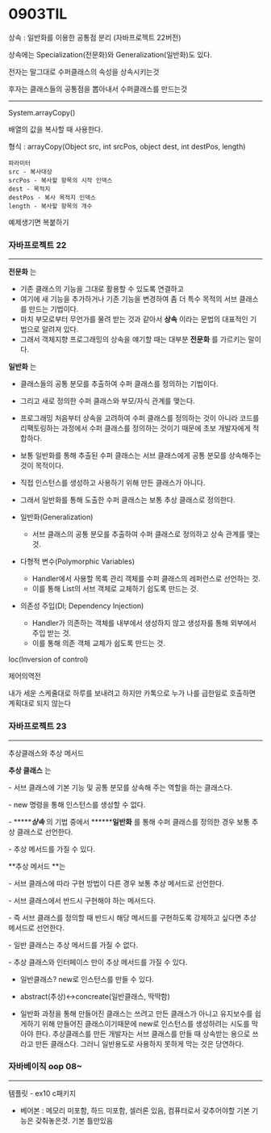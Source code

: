 # 0903TIL



상속 : 일반화를 이용한 공통점 분리 (자바프로젝트 22버전)

상속에는 Specialization(전문화)와 Generalization(일반화)도 있다.

전자는 말그대로 수퍼클래스의 속성을 상속시키는것

후자는 클래스들의 공통점을 뽑아내서 수퍼클래스를 만드는것

-------

System.arrayCopy()

배열의 값을 복사할 때 사용한다.

형식 : arrayCopy(Object src, int srcPos, object dest, int destPos, length)

```
파라미터
src - 복사대상
srcPos - 복사할 항목의 시작 인덱스
dest - 목적지
destPos - 복사 목적지 인덱스
length - 복사할 항목의 개수
```

예제생기면 복붙하기



### 자바프로젝트 22

-----

**전문화** 는

- 기존 클래스의 기능을 그대로 활용할 수 있도록 연결하고
- 여기에 새 기능을 추가하거나 기존 기능을 변경하여 좀 더 특수 목적의 서브 클래스를 만드는 기법이다.
- 마치 부모로부터 무언가를 물려 받는 것과 같아서 **상속** 이라는 문법의 대표적인 기법으로 알려져 있다.
- 그래서 객체지향 프로그래밍의 상속을 얘기할 때는 대부분 **전문화** 를 가르키는 말이다.

**일반화** 는

- 클래스들의 공통 분모를 추출하여 수퍼 클래스를 정의하는 기법이다.
- 그리고 새로 정의한 수퍼 클래스와 부모/자식 관계를 맺는다.
- 프로그래밍 처음부터 상속을 고려하여 수퍼 클래스를 정의하는 것이 아니라 
  코드를 리팩토링하는 과정에서 수퍼 클래스를 정의하는 것이기 때문에 초보 개발자에게 적합하다.
- 보통 일반화를 통해 추출된 수퍼 클래스는 서브 클래스에게 공통 분모를 상속해주는 것이 목적이다.
- 직접 인스턴스를 생성하고 사용하기 위해 만든 클래스가 아니다.
- 그래서 일반화를 통해 도출한 수퍼 클래스는 보통 추상 클래스로 정의한다.



- 일반화(Generalization)
  - 서브 클래스의 공통 분모를 추출하여 수퍼 클래스로 정의하고 상속 관계를 맺는 것.
- 다형적 변수(Polymorphic Variables)
  - Handler에서 사용할 목록 관리 객체를 수퍼 클래스의 레퍼런스로 선언하는 것.
  - 이를 통해 List의 서브 객체로 교체하기 쉽도록 만드는 것.
- 의존성 주입(DI; Dependency Injection)
  - Handler가 의존하는 객체를 내부에서 생성하지 않고 생성자를 통해 외부에서 주입 받는 것.
  - 이를 통해 의존 객체 교체가 쉽도록 만드는 것.



Ioc(Inversion of control)

제어의역전

내가 세운 스케줄대로 하루를 보내려고 하지만 카톡으로 누가 나를 급한일로 호출하면 계획대로 되지 않는다

### 자바프로젝트 23

-------

추상클래스와 추상 메서드

**추상 클래스** 는 

\- 서브 클래스에 기본 기능 및 공통 분모를 상속해 주는 역할을 하는 클래스다.

\- new 명령을 통해 인스턴스를 생성할 수 없다.

\- ***\*****상속*** 의 기법 중에서 ***\*****일반화** 를 통해 수퍼 클래스를 정의한 경우 보통 추상 클래스로 선언한다.

\- 추상 메서드를 가질 수 있다.



**추상 메서드 **는  

\- 서브 클래스에 따라 구현 방법이 다른 경우 보통 추상 메서드로 선언한다.

\- 서브 클래스에서 반드시 구현해야 하는 메서드다.

\- 즉 서브 클래스를 정의할 때 반드시 해당 메서드를 구현하도록 강제하고 싶다면 추상 메서드로 선언한다.

\- 일반 클래스는 추상 메서드를 가질 수 없다. 

\- 추상 클래스와 인터페이스 만이 추상 메서드를 가질 수 있다.



* 일반클래스? new로 인스턴스를 만들 수 있다.

* abstract(추상)<->concreate(일반클래스, 딱딱함)

* 일반화 과정을 통해 만들어진 클래스는 쓰려고 만든 클래스가 아니고 유지보수를 쉽게하기 위해 만들어진 클래스이기때문에 new로 인스턴스를 생성하려는 시도를 막아야 한다. 추상클래스를 만든 개발자는 서브 클래스를 만들 때 상속받는 용으로 쓰라고 만든 클래스다. 그러니 일반용도로 사용하지 못하게 막는 것은 당연하다.



### 자바베이직 oop 08~

----

템플릿 - ex10 c패키지 

* 베어본 : 메모리 미포함, 하드 미포함, 셀러론 있음, 컴퓨터로서 갖추어야할 기본 기능은 갖춰놓은것. 기본 틀만있음

